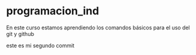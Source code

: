 # programacion_ind


En este curso estamos aprendiendo los comandos básicos para el uso del git y github

este es mi segundo commit 
